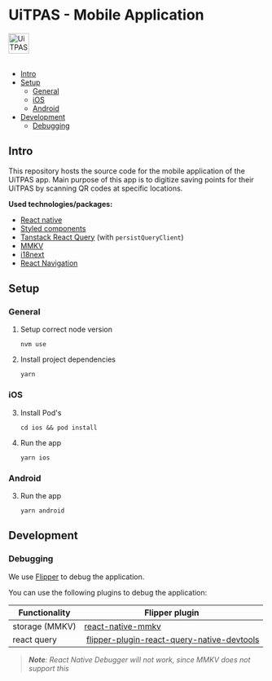 # UiTPAS - Mobile Application

<img src="https://user-images.githubusercontent.com/4415097/199680673-a83a1e51-56d6-4ef5-bb11-999b37e12173.png" alt="UiTPAS logo" height="40" />
<br />
<br />

- [Intro](#intro)
- [Setup](#setup)
  - [General](#general)
  - [iOS](#ios)
  - [Android](#android)
- [Development](#development)
  - [Debugging](#debugging)

## Intro

This repository hosts the source code for the mobile application of the UiTPAS app. Main purpose of this app is to digitize saving points for their UiTPAS by scanning QR codes at specific locations.

**Used technologies/packages:**
- [React native](https://reactnative.dev/docs/getting-started)
- [Styled components](https://styled-components.com/)
- [Tanstack React Query](https://tanstack.com/query/v4/docs/) (with `persistQueryClient`)
- [MMKV](https://github.com/Tencent/MMKV)
- [i18next](https://react.i18next.com/)
- [React Navigation](https://reactnavigation.org/docs/getting-started)

## Setup

### General

1. Setup correct node version
    ```shell
    nvm use
    ```
2. Install project dependencies
    ```shell
    yarn
    ```

### iOS

3. Install Pod's
    ```shell
    cd ios && pod install
    ```
4. Run the app
    ```shell
    yarn ios
    ```
### Android

3. Run the app
    ```shell
    yarn android
    ```


## Development

### Debugging

We use [Flipper](https://fbflipper.com/) to debug the application.

You can use the following plugins to debug the application:

| Functionality | Flipper plugin |
|---|---|
| storage (MMKV) | [react-native-mmkv](https://github.com/mrousavy/react-native-mmkv) |
| react query | [flipper-plugin-react-query-native-devtools](https://github.com/bgaleotti/react-query-native-devtools) |

> _**Note**: React Native Debugger will not work, since MMKV does not support this_
